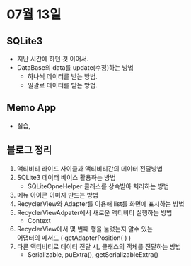 # 07월 13일

## SQLite3
- 지난 시간에 하던 것 이어서.
- DataBase의 data를 update(수정)하는 방법
  - 하나씩 데이터를 받는 방법.
  - 일괄로 데이터를 받는 방법.

## Memo App
- 실습,

## 블로그 정리
1. 액티비티 라이프 사이클과 액티비티간의 데이터 전달방법
2. SQLite3 데이터 베이스 활용하는 방법
   - SQLiteOpneHelper 클래스를 상속받아 처리하는 방법
3. 메뉴 아이콘 이미지 만드는 방법
4. RecyclerView와 Adapter를 이용해 list를 화면에 표시하는 방법
5. RecyclerViewAdpater에서 새로운 액티비티 실행하는 방법
   - Context
6. RecyclerView에서 몇 번째 행을 눌렀는지 알수 있는  
어댑터의 메서드 ( getAdapterPosition( ) )
7. 다른 액티비티로 데이터 전달 시, 클래스의 객체를 전달하는 방법
   - Serializable, puExtra(), getSerializableExtra() 